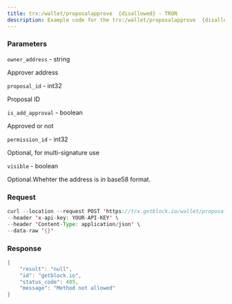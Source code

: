 ```yaml
---
title: trx:/wallet/proposalapprove  {disallowed} - TRON
description: Example code for the trx:/wallet/proposalapprove  {disallowed} rest method. Сomplete guide on how to use trx:/wallet/proposalapprove  {disallowed} rest in GetBlock.io Web3 documentation.
---
```


### Parameters


`owner_address` - string

Approver address

`proposal_id` - int32

Proposal ID

`is_add_approval` - boolean

Approved or not

`permission_id` - int32

Optional, for multi-signature use

`visible` - boolean

Optional.Whehter the address is in base58 format.

### Request

``` java
curl --location --request POST 'https://trx.getblock.io/wallet/proposalapprove' \
--header 'x-api-key: YOUR-API-KEY' \
--header 'Content-Type: application/json' \
--data-raw '{}'
```

###  Response

``` java
{
    "result": "null",
    "id": "getblock.io",
    "status_code": 405,
    "message": "Method not allowed"
}
```

